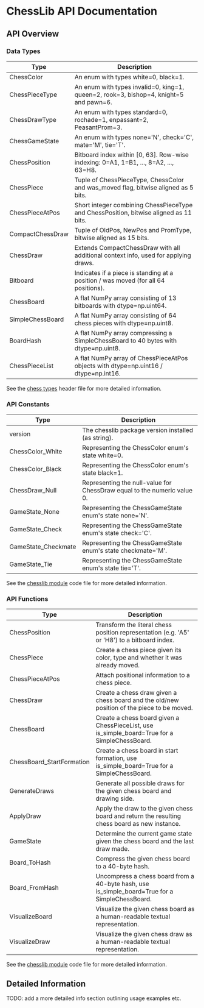 
# ChessLib API Documentation

## API Overview

### Data Types

| Type             | Description                                                                           |
| ---------------- | ------------------------------------------------------------------------------------- |
| ChessColor       | An enum with types white=0, black=1.                                                  |
| ChessPieceType   | An enum with types invalid=0, king=1, queen=2, rook=3, bishop=4, knight=5 and pawn=6. |
| ChessDrawType    | An enum with types standard=0, rochade=1, enpassant=2, PeasantProm=3.                 |
| ChessGameState   | An enum with types none='N', check='C', mate='M', tie='T'.                            |
| ChessPosition    | Bitboard index within [0, 63]. Row-wise indexing: 0=A1, 1=B1, ..., 8=A2, ..., 63=H8.  |
| ChessPiece       | Tuple of ChessPieceType, ChessColor and was_moved flag, bitwise aligned as 5 bits.    |
| ChessPieceAtPos  | Short integer combining ChessPieceType and ChessPosition, bitwise aligned as 11 bits. |
| CompactChessDraw | Tuple of OldPos, NewPos and PromType, bitwise aligned as 15 bits.                     |
| ChessDraw        | Extends CompactChessDraw with all additional context info, used for applying draws.   |
| Bitboard         | Indicates if a piece is standing at a position / was moved (for all 64 positions).    |
| ChessBoard       | A flat NumPy array consisting of 13 bitboards with dtype=np.uint64.                   |
| SimpleChessBoard | A flat NumPy array consisting of 64 chess pieces with dtype=np.uint8.                 |
| BoardHash        | A flat NumPy array compressing a SimpleChessBoard to 40 bytes with dtype=np.uint8.    |
| ChessPieceList   | A flat NumPy array of ChessPieceAtPos objects with dtype=np.uint16 / dtype=np.int16.  |

See the [chess types](./chesslib/include/chesstypes.h) header file for more detailed information.

### API Constants

| Type                | Description                                                             |
| ------------------- | ----------------------------------------------------------------------- |
| version             | The chesslib package version installed (as string).                     |
| ChessColor_White    | Representing the ChessColor enum's state white=0.                       |
| ChessColor_Black    | Representing the ChessColor enum's state black=1.                       |
| ChessDraw_Null      | Representing the null-value for ChessDraw equal to the numeric value 0. |
| GameState_None      | Representing the ChessGameState enum's state none='N'.                  |
| GameState_Check     | Representing the ChessGameState enum's state check='C'.                 |
| GameState_Checkmate | Representing the ChessGameState enum's state checkmate='M'.             |
| GameState_Tie       | Representing the ChessGameState enum's state tie='T'.                   |

See the [chesslib module](./chesslib/src/chesslibmodule.c) code file for more detailed information.

### API Functions

| Type                      | Description                                                                                    |
| ------------------------- | ---------------------------------------------------------------------------------------------- |
| ChessPosition             | Transform the literal chess position representation (e.g. 'A5' or 'H8') to a bitboard index.   |
| ChessPiece                | Create a chess piece given its color, type and whether it was already moved.                   |
| ChessPieceAtPos           | Attach positional information to a chess piece.                                                |
| ChessDraw                 | Create a chess draw given a chess board and the old/new position of the piece to be moved.     |
| ChessBoard                | Create a chess board given a ChessPieceList, use is_simple_board=True for a SimpleChessBoard.  |
| ChessBoard_StartFormation | Create a chess board in start formation, use is_simple_board=True for a SimpleChessBoard.      |
| GenerateDraws             | Generate all possible draws for the given chess board and drawing side.                        |
| ApplyDraw                 | Apply the draw to the given chess board and return the resulting chess board as new instance.  |
| GameState                 | Determine the current game state given the chess board and the last draw made.                 |
| Board_ToHash              | Compress the given chess board to a 40-byte hash.                                              |
| Board_FromHash            | Uncompress a chess board from a 40-byte hash, use is_simple_board=True for a SimpleChessBoard. |
| VisualizeBoard            | Visualize the given chess board as a human-readable textual representation.                    |
| VisualizeDraw             | Visualize the given chess draw as a human-readable textual representation.                     |

See the [chesslib module](./chesslib/src/chesslibmodule.c) code file for more detailed information.

## Detailed Information
TODO: add a more detailed info section outlining usage examples etc.
